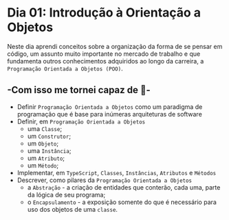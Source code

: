 # Dia 01: Introdução à Orientação a Objetos

Neste dia aprendi conceitos sobre a organização da forma de se pensar em código, um assunto muito importante no mercado de trabalho e que fundamenta outros conhecimentos adquiridos ao longo da carreira, a `Programação Orientada a Objetos (POO)`.

## -Com isso me tornei capaz de 📝-

- Definir `Programação Orientada a Objetos` como um paradigma de programação que é base para inúmeras arquiteturas de software
- Definir, em `Programação Orientada a Objetos`
  - uma `Classe`;
  - um `Construtor`;
  - um `Objeto`;
  - uma `Instância`;
  - um `Atributo`;
  - um `Método`;
- Implementar, em `TypeScript`, `Classes`, `Instâncias`, `Atributos` e `Métodos`
- Descrever, como pilares da `Programação Orientada a Objetos`
  - a `Abstração` - a criação de entidades que conterão, cada uma, parte da lógica de seu programa;
  - o `Encapsulamento` - a exposição somente do que é necessário para uso dos objetos de uma `classe`.
